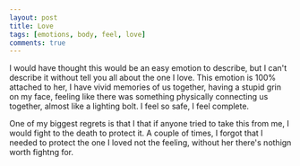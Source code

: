 ```yaml
---
layout: post
title: Love
tags: [emotions, body, feel, love]
comments: true
---
```

I would have thought this would be an easy emotion to describe, but I can't describe it without tell you all about the one I love. This emotion is 100% attached to her, I have vivid memories of us together, having a stupid grin on my face, feeling like there was something physically connecting us together, almost like a lighting bolt. I feel so safe, I feel complete.   

One of my biggest regrets is that I that if anyone tried to take this from me, I would fight to the death to protect it.
A couple of times, I forgot that I needed to protect the one I loved not the feeling, without her there's nothign worth fightng for.